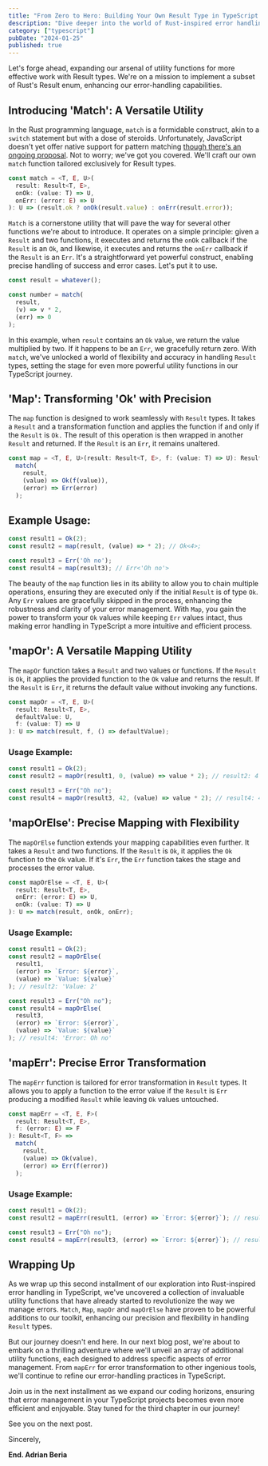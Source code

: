 ```yaml
---
title: "From Zero to Hero: Building Your Own Result Type in TypeScript – A Rust-Inspired Adventure - Part 2"
description: "Dive deeper into the world of Rust-inspired error handling in TypeScript. Building on the foundations laid in our previous post, we'll explore additional utility functions that take your error management to the next level. Join us on this coding journey as we continue to refine your TypeScript skills and make error handling a more elegant, robust, and enjoyable part of your development process."
category: ["typescript"]
pubDate: "2024-01-25"
published: true
---
```


Let's forge ahead, expanding our arsenal of utility functions for more effective work with Result types. We're on a mission to implement a subset of Rust's Result enum, enhancing our error-handling capabilities.

## Introducing 'Match': A Versatile Utility

In the Rust programming language, `match` is a formidable construct, akin to a `switch` statement but with a dose of steroids. Unfortunately, JavaScript doesn't yet offer native support for pattern matching [though there's an ongoing proposal](https://github.com/tc39/proposal-pattern-matching). Not to worry; we've got you covered. We'll craft our own `match` function tailored exclusively for Result types.

```ts
const match = <T, E, U>(
  result: Result<T, E>,
  onOk: (value: T) => U,
  onErr: (error: E) => U
): U => (result.ok ? onOk(result.value) : onErr(result.error));
```

`Match` is a cornerstone utility that will pave the way for several other functions we're about to introduce. It operates on a simple principle: given a `Result` and two functions, it executes and returns the `onOk` callback if the `Result` is an `Ok`, and likewise, it executes and returns the `onErr` callback if the `Result` is an `Err`. It's a straightforward yet powerful construct, enabling precise handling of success and error cases. Let's put it to use.

```ts
const result = whatever();

const number = match(
  result,
  (v) => v * 2,
  (err) => 0
);
```

In this example, when `result` contains an `Ok` value, we return the value multiplied by two. If it happens to be an `Err`, we gracefully return zero. With `match`, we've unlocked a world of flexibility and accuracy in handling `Result` types, setting the stage for even more powerful utility functions in our TypeScript journey.

## 'Map': Transforming 'Ok' with Precision

The `map` function is designed to work seamlessly with `Result` types. It takes a `Result` and a transformation function and applies the function if and only if the `Result` is `Ok.` The result of this operation is then wrapped in another `Result` and returned. If the `Result` is an `Err`, it remains unaltered.

```ts
const map = <T, E, U>(result: Result<T, E>, f: (value: T) => U): Result<U, E> =>
  match(
    result,
    (value) => Ok(f(value)),
    (error) => Err(error)
  );
```

## Example Usage:

```ts
const result1 = Ok(2);
const result2 = map(result, (value) => * 2); // Ok<4>;

const result3 = Err('Oh no');
const result4 = map(result3); // Err<'Oh no'>
```

The beauty of the `map` function lies in its ability to allow you to chain multiple operations, ensuring they are executed only if the initial `Result` is of type `Ok`. Any `Err` values are gracefully skipped in the process, enhancing the robustness and clarity of your error management. With `Map`, you gain the power to transform your `Ok` values while keeping `Err` values intact, thus making error handling in TypeScript a more intuitive and efficient process.

## 'mapOr': A Versatile Mapping Utility

The `mapOr` function takes a `Result` and two values or functions. If the `Result` is `Ok`, it applies the provided function to the `Ok` value and returns the result. If the `Result` is `Err`, it returns the default value without invoking any functions.

```ts
const mapOr = <T, E, U>(
  result: Result<T, E>,
  defaultValue: U,
  f: (value: T) => U
): U => match(result, f, () => defaultValue);
```

### Usage Example:

```ts
const result1 = Ok(2);
const result2 = mapOr(result1, 0, (value) => value * 2); // result2: 4

const result3 = Err("Oh no");
const result4 = mapOr(result3, 42, (value) => value * 2); // result4: 42
```

## 'mapOrElse': Precise Mapping with Flexibility

The `mapOrElse` function extends your mapping capabilities even further. It takes a `Result` and two functions. If the `Result` is `Ok`, it applies the `Ok` function to the `Ok` value. If it's `Err`, the `Err` function takes the stage and processes the error value.

```ts
const mapOrElse = <T, E, U>(
  result: Result<T, E>,
  onErr: (error: E) => U,
  onOk: (value: T) => U
): U => match(result, onOk, onErr);
```

### Usage Example:

```ts
const result1 = Ok(2);
const result2 = mapOrElse(
  result1,
  (error) => `Error: ${error}`,
  (value) => `Value: ${value}`
); // result2: 'Value: 2'

const result3 = Err("Oh no");
const result4 = mapOrElse(
  result3,
  (error) => `Error: ${error}`,
  (value) => `Value: ${value}`
); // result4: 'Error: Oh no'
```

## 'mapErr': Precise Error Transformation

The `mapErr` function is tailored for error transformation in `Result` types. It allows you to apply a function to the error value if the `Result` is `Err` producing a modified `Result` while leaving `Ok` values untouched.

```ts
const mapErr = <T, E, F>(
  result: Result<T, E>,
  f: (error: E) => F
): Result<T, F> =>
  match(
    result,
    (value) => Ok(value),
    (error) => Err(f(error))
  );
```

### Usage Example:

```ts
const result1 = Ok(2);
const result2 = mapErr(result1, (error) => `Error: ${error}`); // result2: Ok<2>

const result3 = Err("Oh no");
const result4 = mapErr(result3, (error) => `Error: ${error}`); // result4: Err<'Error: Oh no'>
```

## Wrapping Up

As we wrap up this second installment of our exploration into Rust-inspired error handling in TypeScript, we've uncovered a collection of invaluable utility functions that have already started to revolutionize the way we manage errors. `Match`, `Map`, `mapOr` and `mapOrElse` have proven to be powerful additions to our toolkit, enhancing our precision and flexibility in handling `Result` types.

But our journey doesn't end here. In our next blog post, we're about to embark on a thrilling adventure where we'll unveil an array of additional utility functions, each designed to address specific aspects of error management. From `mapErr` for error transformation to other ingenious tools, we'll continue to refine our error-handling practices in TypeScript.

Join us in the next installment as we expand our coding horizons, ensuring that error management in your TypeScript projects becomes even more efficient and enjoyable. Stay tuned for the third chapter in our journey!

See you on the next post.

Sincerely,

**End. Adrian Beria**
